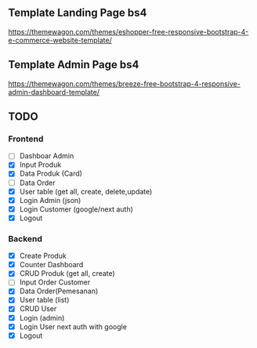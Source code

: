 ## Template Landing Page bs4

https://themewagon.com/themes/eshopper-free-responsive-bootstrap-4-e-commerce-website-template/

## Template Admin Page bs4

https://themewagon.com/themes/breeze-free-bootstrap-4-responsive-admin-dashboard-template/

## TODO

### Frontend

- [ ] Dashboar Admin
- [X] Input Produk
- [X] Data Produk (Card)
- [ ] Data Order
- [X] User table (get all, create, delete,update)
- [X] Login Admin (json)
- [X] Login Customer (google/next auth)
- [X] Logout

### Backend

- [X] Create Produk
- [X] Counter Dashboard
- [X] CRUD Produk (get all, create)
- [ ] Input Order Customer 
- [X] Data Order(Pemesanan)
- [X] User table (list)
- [X] CRUD User
- [X] Login (admin)
- [X] Login User next auth with google
- [X] Logout